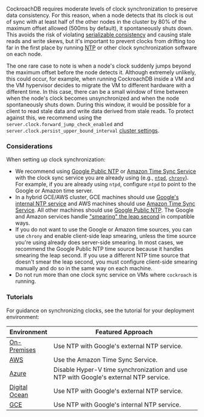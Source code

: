 CockroachDB requires moderate levels of clock synchronization to preserve data consistency. For this reason, when a node detects that its clock is out of sync with at least half of the other nodes in the cluster by 80% of the maximum offset allowed (500ms by default), it spontaneously shuts down. This avoids the risk of violating [serializable consistency](https://en.wikipedia.org/wiki/Serializability) and causing stale reads and write skews, but it's important to prevent clocks from drifting too far in the first place by running [NTP](http://www.ntp.org/) or other clock synchronization software on each node.

The one rare case to note is when a node's clock suddenly jumps beyond the maximum offset before the node detects it. Although extremely unlikely, this could occur, for example, when running CockroachDB inside a VM and the VM hypervisor decides to migrate the VM to different hardware with a different time. In this case, there can be a small window of time between when the node's clock becomes unsynchronized and when the node spontaneously shuts down. During this window, it would be possible for a client to read stale data and write data derived from stale reads. To protect against this, we recommend using the `server.clock.forward_jump_check_enabled` and `server.clock.persist_upper_bound_interval` [cluster settings](cluster-settings.html).

### Considerations

When setting up clock synchronization:

- We recommend using [Google Public NTP](https://developers.google.com/time/) or [Amazon Time Sync Service](http://docs.aws.amazon.com/AWSEC2/latest/UserGuide/set-time.html) with the clock sync service you are already using (e.g., [`ntpd`](http://doc.ntp.org/), [`chrony`](https://chrony.tuxfamily.org/index.html)). For example, if you are already using `ntpd`, configure `ntpd` to point to the Google or Amazon time server.
- In a hybrid GCE/AWS cluster, GCE machines should use [Google's internal NTP service](https://cloud.google.com/compute/docs/instances/managing-instances#configure_ntp_for_your_instances) and AWS machines should use [Amazon Time Sync Service](https://docs.aws.amazon.com/AWSEC2/latest/UserGuide/set-time.html#configure-amazon-time-service). All other machines should use [Google Public NTP](https://developers.google.com/time/). The Google and Amazon services handle ["smearing" the leap second](https://developers.google.com/time/smear) in compatible ways.
- If you do not want to use the Google or Amazon time sources, you can use `chrony` and enable client-side leap smearing, unless the time source you're using already does server-side smearing. In most cases, we recommend the Google Public NTP time source because it handles smearing the leap second. If you use a different NTP time source that doesn't smear the leap second, you must configure client-side smearing manually and do so in the same way on each machine.
- Do not run more than one clock sync service on VMs where `cockroach` is running.

### Tutorials

For guidance on synchronizing clocks, see the tutorial for your deployment environment:

Environment | Featured Approach
------------|---------------------
[On-Premises](deploy-cockroachdb-on-premises.html#step-1-synchronize-clocks) | Use NTP with Google's external NTP service.
[AWS](deploy-cockroachdb-on-aws.html#step-3-synchronize-clocks) | Use the Amazon Time Sync Service.
[Azure](deploy-cockroachdb-on-microsoft-azure.html#step-3-synchronize-clocks) | Disable Hyper-V time synchronization and use NTP with Google's external NTP service.
[Digital Ocean](deploy-cockroachdb-on-digital-ocean.html#step-2-synchronize-clocks) | Use NTP with Google's external NTP service.
[GCE](deploy-cockroachdb-on-google-cloud-platform.html#step-3-synchronize-clocks) | Use NTP with Google's internal NTP service.
